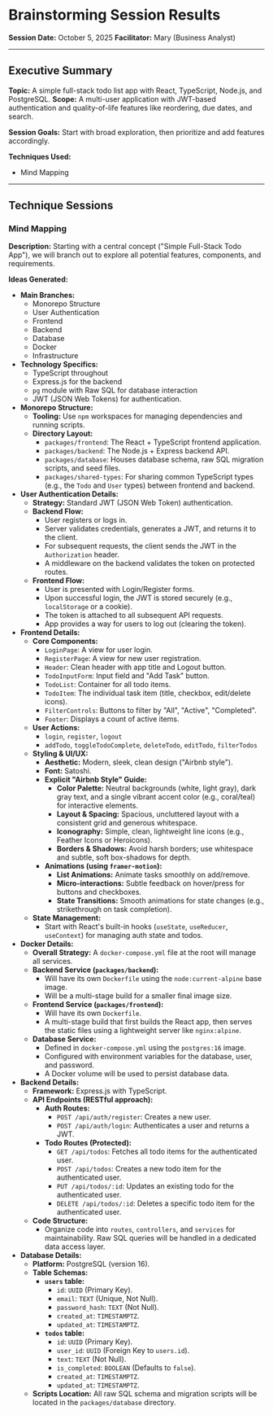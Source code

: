 # Brainstorming Session Results

**Session Date:** October 5, 2025
**Facilitator:** Mary (Business Analyst)

---

## Executive Summary

**Topic:** A simple full-stack todo list app with React, TypeScript, Node.js, and PostgreSQL.
**Scope:** A multi-user application with JWT-based authentication and quality-of-life features like reordering, due dates, and search.

**Session Goals:** Start with broad exploration, then prioritize and add features accordingly.

**Techniques Used:** 
- Mind Mapping

---

## Technique Sessions

### Mind Mapping

**Description:** Starting with a central concept ("Simple Full-Stack Todo App"), we will branch out to explore all potential features, components, and requirements.

**Ideas Generated:**

*   **Main Branches:**
    *   Monorepo Structure
    *   User Authentication
    *   Frontend
    *   Backend
    *   Database
    *   Docker
    *   Infrastructure
*   **Technology Specifics:**
    *   TypeScript throughout
    *   Express.js for the backend
    *   `pg` module with Raw SQL for database interaction
    *   JWT (JSON Web Tokens) for authentication.
*   **Monorepo Structure:**
    *   **Tooling:** Use `npm` workspaces for managing dependencies and running scripts.
    *   **Directory Layout:**
        *   `packages/frontend`: The React + TypeScript frontend application.
        *   `packages/backend`: The Node.js + Express backend API.
        *   `packages/database`: Houses database schema, raw SQL migration scripts, and seed files.
        *   `packages/shared-types`: For sharing common TypeScript types (e.g., the `Todo` and `User` types) between frontend and backend.
*   **User Authentication Details:**
    *   **Strategy:** Standard JWT (JSON Web Token) authentication.
    *   **Backend Flow:**
        *   User registers or logs in.
        *   Server validates credentials, generates a JWT, and returns it to the client.
        *   For subsequent requests, the client sends the JWT in the `Authorization` header.
        *   A middleware on the backend validates the token on protected routes.
    *   **Frontend Flow:**
        *   User is presented with Login/Register forms.
        *   Upon successful login, the JWT is stored securely (e.g., `localStorage` or a cookie).
        *   The token is attached to all subsequent API requests.
        *   App provides a way for users to log out (clearing the token).
*   **Frontend Details:**
    *   **Core Components:**
        *   `LoginPage`: A view for user login.
        *   `RegisterPage`: A view for new user registration.
        *   `Header`: Clean header with app title and Logout button.
        *   `TodoInputForm`: Input field and "Add Task" button.
        *   `TodoList`: Container for all todo items.
        *   `TodoItem`: The individual task item (title, checkbox, edit/delete icons).
        *   `FilterControls`: Buttons to filter by "All", "Active", "Completed".
        *   `Footer`: Displays a count of active items.
    *   **User Actions:**
        *   `login`, `register`, `logout`
        *   `addTodo`, `toggleTodoComplete`, `deleteTodo`, `editTodo`, `filterTodos`
    *   **Styling & UI/UX:**
        *   **Aesthetic:** Modern, sleek, clean design ("Airbnb style").
        *   **Font:** Satoshi.
        *   **Explicit "Airbnb Style" Guide:**
            *   **Color Palette:** Neutral backgrounds (white, light gray), dark gray text, and a single vibrant accent color (e.g., coral/teal) for interactive elements.
            *   **Layout & Spacing:** Spacious, uncluttered layout with a consistent grid and generous whitespace.
            *   **Iconography:** Simple, clean, lightweight line icons (e.g., Feather Icons or Heroicons).
            *   **Borders & Shadows:** Avoid harsh borders; use whitespace and subtle, soft box-shadows for depth.
        *   **Animations (using `framer-motion`):**
            *   **List Animations:** Animate tasks smoothly on add/remove.
            *   **Micro-interactions:** Subtle feedback on hover/press for buttons and checkboxes.
            *   **State Transitions:** Smooth animations for state changes (e.g., strikethrough on task completion).
    *   **State Management:**
        *   Start with React's built-in hooks (`useState`, `useReducer`, `useContext`) for managing auth state and todos.
*   **Docker Details:**
    *   **Overall Strategy:** A `docker-compose.yml` file at the root will manage all services.
    *   **Backend Service (`packages/backend`):**
        *   Will have its own `Dockerfile` using the `node:current-alpine` base image.
        *   Will be a multi-stage build for a smaller final image size.
    *   **Frontend Service (`packages/frontend`):**
        *   Will have its own `Dockerfile`.
        *   A multi-stage build that first builds the React app, then serves the static files using a lightweight server like `nginx:alpine`.
    *   **Database Service:**
        *   Defined in `docker-compose.yml` using the `postgres:16` image.
        *   Configured with environment variables for the database, user, and password.
        *   A Docker volume will be used to persist database data.
*   **Backend Details:**
    *   **Framework:** Express.js with TypeScript.
    *   **API Endpoints (RESTful approach):**
        *   **Auth Routes:**
            *   `POST /api/auth/register`: Creates a new user.
            *   `POST /api/auth/login`: Authenticates a user and returns a JWT.
        *   **Todo Routes (Protected):**
            *   `GET /api/todos`: Fetches all todo items for the authenticated user.
            *   `POST /api/todos`: Creates a new todo item for the authenticated user.
            *   `PUT /api/todos/:id`: Updates an existing todo for the authenticated user.
            *   `DELETE /api/todos/:id`: Deletes a specific todo item for the authenticated user.
    *   **Code Structure:**
        *   Organize code into `routes`, `controllers`, and `services` for maintainability. Raw SQL queries will be handled in a dedicated data access layer.
*   **Database Details:**
    *   **Platform:** PostgreSQL (version 16).
    *   **Table Schemas:**
        *   **`users` table:**
            *   `id`: `UUID` (Primary Key).
            *   `email`: `TEXT` (Unique, Not Null).
            *   `password_hash`: `TEXT` (Not Null).
            *   `created_at`: `TIMESTAMPTZ`.
            *   `updated_at`: `TIMESTAMPTZ`.
        *   **`todos` table:**
            *   `id`: `UUID` (Primary Key).
            *   `user_id`: `UUID` (Foreign Key to `users.id`).
            *   `text`: `TEXT` (Not Null).
            *   `is_completed`: `BOOLEAN` (Defaults to `false`).
            *   `created_at`: `TIMESTAMPTZ`.
            *   `updated_at`: `TIMESTAMPTZ`.
    *   **Scripts Location:** All raw SQL schema and migration scripts will be located in the `packages/database` directory.
